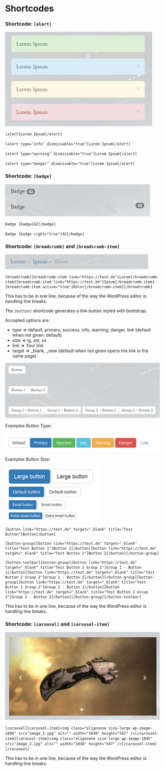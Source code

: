 # Shortcodes

### Shortcode: ```[alert]```

![](images/alert-shortcode.jpg)

```
[alert]Lorem Ipsum[/alert]

[alert type="info" dismissable="true"]Lorem Ipsum[/alert]

[alert type="warning" dismissable="true"]Lorem Ipsum[/alert]

[alert type="danger" dismissable="true"]Lorem Ipsum[/alert]
```

### Shortcode: ```[badge]```

![](images/badge-shortcode.jpg)

```
Badge [badge]42[/badge]

Badge [badge right="true"]42[/badge]
```

### Shortcode: ```[breadcrumb]``` and ```[breadcrumb-item]```

![](images/breadcrumb-shortcode.jpg)

```
[breadcrumb][breadcrumb-item link="https://test.de"]Lorem[/breadcrumb-item][breadcrumb-item link="https://test.de"]Ipsum[/breadcrumb-item][breadcrumb-item active="true"]Dolor[/breadcrumb-item][/breadcrumb]
```

This has to be in one line, because of the way the WordPress editor is handling line breaks.

The ```[button]``` shortcode generates a link-button styled with bootstrap.

Accepted options are:
- type => default, primary, success, info, warning, danger, link (default when not given: default)
- size => lg, sm, xs
- link => Your link
- target => _blank, _new (default when not given opens the link in the same page)

![](images/button-shortcode.jpg)

Examples Button Type:

![](images/buttons-type.png)

Examples Button Size:

![](images/buttons-size.png)

```
[button link="https://test.de" target="_blank" title="Test Button"]Button[/button]
```

```
[button-group][button link="https://test.de" target="_blank" title="Test Button 1"]Button 1[/button][button link="https://test.de" target="_blank" title="Test Button 2"]Button 2[/button][/button-group]
```

```
[button-toolbar][button-group][button link="https://test.de" target="_blank" title="Test Button 1 Group 1"]Group 1 - Button 1[/button][button link="https://test.de" target="_blank" title="Test Button 2 Group 1"]Group 1 - Button 2[/button][/button-group][button-group][button link="https://test.de" target="_blank" title="Test Button 1 Group 2"]Group 2 - Button 1[/button][button link="https://test.de" target="_blank" title="Test Button 2 Griup 2"]Group 2 - Button 2[/button][/button-group][/button-toolbar]
```

This has to be in one line, because of the way the WordPress editor is handling line breaks.

### Shortcode: ```[carousel]``` and ```[carousel-item]```

![](images/carousel-shortcode.jpg)

```[carousel][carousel-item]<img class="alignnone size-large wp-image-1896" src="image_1.jpg" alt="" width="1030" height="547" />[/carousel-item][carousel-item]<img class="alignnone size-large wp-image-1895" src="image_2.jpg" alt="" width="1030" height="547" />[/carousel-item][/carousel]```

This has to be in one line, because of the way the WordPress editor is handling line breaks.
